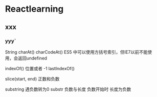 # Reactlearning

## xxx
### yyy`

String
charAt()
charCodeAt()
ES5 中可以使用方括号索引，但IE7以前不能使用，会返回undefined

indexOf()  位置或者 -1
lastIndexOf()

slice(start, end) 正数和负数

substring 遇负数转为0
substr 负数与长度
负数开始时
长度为负数
